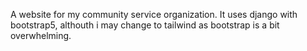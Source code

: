 A website for my community service organization. It uses django with bootstrap5, althouth i may change to tailwind as bootstrap is a bit overwhelming. 
